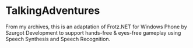 # TalkingAdventures
From my archives, this is an adaptation of Frotz.NET for Windows Phone by Szurgot Development to support hands-free &amp; eyes-free gameplay using Speech Synthesis and Speech Recognition.
